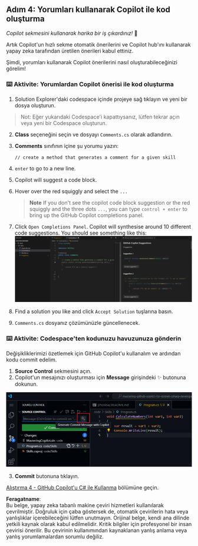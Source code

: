 ## Adım 4: Yorumları kullanarak Copilot ile kod oluşturma

_Copilot sekmesini kullanarak harika bir iş çıkardınız!_ 🎉

Artık Copilot'un hızlı sekme otomatik önerilerini ve Copilot hub'ını kullanarak yapay zeka tarafından üretilen önerileri kabul ettiniz.

Şimdi, yorumları kullanarak Copilot önerilerini nasıl oluşturabileceğinizi görelim!

### ⌨️ Aktivite: Yorumlardan Copilot önerisi ile kod oluşturma

1. Solution Explorer'daki codespace içinde projeye sağ tıklayın ve yeni bir dosya oluşturun.

> Not: Eğer yukarıdaki Codespace'i kapattıysanız, lütfen tekrar açın veya yeni bir Codespace oluşturun.

2. **Class** seçeneğini seçin ve dosyayı `Comments.cs` olarak adlandırın.
3. **Comments** sınıfının içine şu yorumu yazın:
   ```
   // create a method that generates a comment for a given skill
   ```
4. `enter` to go to a new line.
5. Copilot will suggest a code block.
6. Hover over the red squiggly and select the `...`

   > **Note**
   > If you don't see the copilot code block suggestion or the red squiggly and the three dots `...`, you can type `control + enter` to bring up the GitHub Copilot completions panel.

7. Click `Open Completions Panel`. Copilot will synthesise around 10 different code suggestions. You should see something like this:
   ![VS Code showing suggestions to a comment](../../../../03-Introduction-to-GitHub-Copilot/steps/img/4-copilot-comment-0.png)
8. Find a solution you like and click `Accept Solution` tuşlarına basın.
9. `Comments.cs` dosyanız çözümünüzle güncellenecek.

### ⌨️ Aktivite: Codespace'ten kodunuzu havuzunuza gönderin

Değişikliklerimizi özetlemek için GitHub Copilot'u kullanalım ve ardından kodu commit edelim.

1. **Source Control** sekmesini açın.
2. Copilot'un mesajınızı oluşturması için **Message** girişindeki ✨ butonuna dokunun.

![Copilot ile mesaj oluşturmak için Commit sekmesi açık](../../../../03-Introduction-to-GitHub-Copilot/steps/img/2-skills-commit.png)

3. **Commit** butonuna tıklayın.

[Alıştırma 4 - GitHub Copilot'u C# ile Kullanma](../../04-Using-GitHub-Copilot-with-CSharp/README.md) bölümüne geçin.

**Feragatname**:  
Bu belge, yapay zeka tabanlı makine çeviri hizmetleri kullanılarak çevrilmiştir. Doğruluk için çaba göstersek de, otomatik çevirilerin hata veya yanlışlıklar içerebileceğini lütfen unutmayın. Orijinal belge, kendi ana dilinde yetkili kaynak olarak kabul edilmelidir. Kritik bilgiler için profesyonel bir insan çevirisi önerilir. Bu çevirinin kullanımından kaynaklanan yanlış anlama veya yanlış yorumlamalardan sorumlu değiliz.